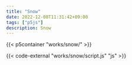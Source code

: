 ```yaml
---
title: "Snow"
date: 2022-12-08T11:31:42+09:00
tags: ["p5js"]
description: Snow
---
```



{{< p5container "works/snow/" >}}

{{< code-external "works/snow/script.js" "js" >}}

